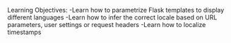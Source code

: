 Learning Objectives:
-Learn how to parametrize Flask templates to display different languages
-Learn how to infer the correct locale based on URL parameters, user settings or request headers
-Learn how to localize timestamps
